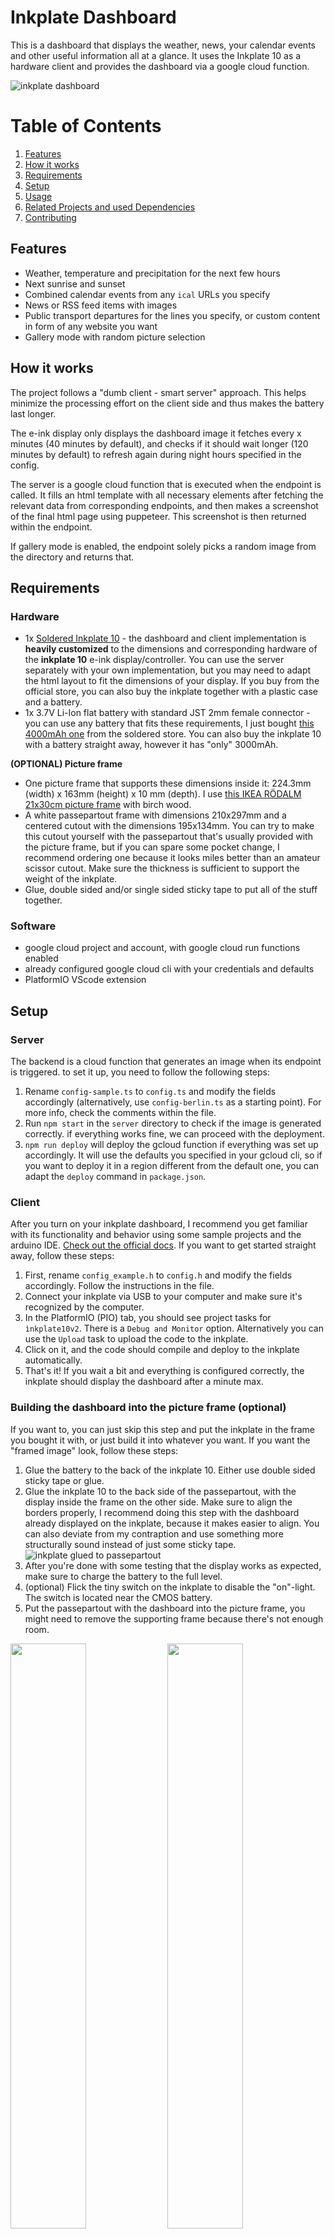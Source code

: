 # Inkplate Dashboard

This is a dashboard that displays the weather, news, your calendar events and other useful information all at a glance. It uses the Inkplate 10 as a hardware client and provides the dashboard via a google cloud function.

![inkplate dashboard](images/header.jpeg)

# Table of Contents

1. [Features](#features)
2. [How it works](#how-it-works)
3. [Requirements](#requirements)
4. [Setup](#setup)
5. [Usage](#usage)
6. [Related Projects and used Dependencies](#related-projects-and-used-dependencies)
7. [Contributing](#contributing)

## Features

- Weather, temperature and precipitation for the next few hours
- Next sunrise and sunset
- Combined calendar events from any `ical` URLs you specify
- News or RSS feed items with images
- Public transport departures for the lines you specify, or custom content in form of any website you want
- Gallery mode with random picture selection

## How it works

The project follows a "dumb client - smart server" approach. This helps minimize the processing effort on the client side and thus makes the battery last longer.

The e-ink display only displays the dashboard image it fetches every x minutes (40 minutes by default), and checks if it should wait longer (120 minutes by default) to refresh again during night hours specified in the config.

The server is a google cloud function that is executed when the endpoint is called. It fills an html template with all necessary elements after fetching the relevant data from corresponding endpoints, and then makes a screenshot of the final html page using puppeteer. This screenshot is then returned within the endpoint.

If gallery mode is enabled, the endpoint solely picks a random image from the directory and returns that.

## Requirements

### Hardware

- 1x [Soldered Inkplate 10](https://soldered.com/product/inkplate-10-9-7-e-paper-board-copy/) - the dashboard and client implementation is **heavily customized** to the dimensions and corresponding hardware of the **inkplate 10** e-ink display/controller. You can use the server separately with your own implementation, but you may need to adapt the html layout to fit the dimensions of your display. If you buy from the official store, you can also buy the inkplate together with a plastic case and a battery.
- 1x 3.7V Li-Ion flat battery with standard JST 2mm female connector - you can use any battery that fits these requirements, I just bought [this 4000mAh one](https://soldered.com/product/li-ion-battery-4000mah-3-7v/) from the soldered store. You can also buy the inkplate 10 with a battery straight away, however it has "only" 3000mAh.

**(OPTIONAL) Picture frame**
- One picture frame that supports these dimensions inside it: 224.3mm (width) x 163mm (height) x 10 mm (depth). I use [this IKEA RÖDALM 21x30cm picture frame](https://www.ikea.com/de/de/p/roedalm-rahmen-birkenachbildung-20548881/) with birch wood.
- A white passepartout frame with dimensions 210x297mm and a centered cutout with the dimensions 195x134mm. You can try to make this cutout yourself with the passepartout that's usually provided with the picture frame, but if you can spare some pocket change, I recommend ordering one because it looks miles better than an amateur scissor cutout. Make sure the thickness is sufficient to support the weight of the inkplate.
- Glue, double sided and/or single sided sticky tape to put all of the stuff together.

### Software

- google cloud project and account, with google cloud run functions enabled
- already configured google cloud cli with your credentials and defaults
- PlatformIO VScode extension

## Setup

### Server

The backend is a cloud function that generates an image when its endpoint is triggered. to set it up, you need to follow the following steps:

1. Rename `config-sample.ts` to `config.ts` and modify the fields accordingly (alternatively, use `config-berlin.ts` as a starting point). For more info, check the comments within the file.
2. Run `npm start` in the `server` directory to check if the image is generated correctly. if everything works fine, we can proceed with the deployment.
3. `npm run deploy` will deploy the gcloud function if everything was set up accordingly. It will use the defaults you specified in your gcloud cli, so if you want to deploy it in a region different from the default one, you can adapt the `deploy` command in `package.json`.

### Client

After you turn on your inkplate dashboard, I recommend you get familiar with its functionality and behavior using some sample projects and the arduino IDE. [Check out the official docs](https://inkplate.readthedocs.io/en/latest/get-started.html#arduino). If you want to get started straight away, follow these steps:

1. First, rename `config_example.h` to `config.h` and modify the fields accordingly. Follow the instructions in the file.
2. Connect your inkplate via USB to your computer and make sure it's recognized by the computer.
3. In the PlatformIO (PIO) tab, you should see project tasks for `ìnkplate10v2`. There is a `Debug and Monitor` option. Alternatively you can use the `Upload` task to upload the code to the inkplate.
4. Click on it, and the code should compile and deploy to the inkplate automatically.
5. That's it! If you wait a bit and everything is configured correctly, the inkplate should display the dashboard after a minute max.

### Building the dashboard into the picture frame (optional)

If you want to, you can just skip this step and put the inkplate in the frame you bought it with, or just build it into whatever you want. If you want the "framed image" look, follow these steps:

1. Glue the battery to the back of the inkplate 10. Either use double sided sticky tape or glue.
2. Glue the inkplate 10 to the back side of the passepartout, with the display inside the frame on the other side. Make sure to align the borders properly, I recommend doing this step with the dashboard already displayed on the inkplate, because it makes easier to align. You can also deviate from my contraption and use something more structurally sound instead of just some sticky tape.
![inkplate glued to passepartout](images/glued-to-passepartout.jpeg)
3. After you're done with some testing that the display works as expected, make sure to charge the battery to the full level.
4. (optional) Flick the tiny switch on the inkplate to disable the "on"-light. The switch is located near the CMOS battery.
5. Put the passepartout with the dashboard into the picture frame, you might need to remove the supporting frame because there's not enough room.
<p float="left">
  <img src="images/inside-frame.jpeg" width="49%" />
  <img src="images/inside-frame-with-supporting.jpeg" width="49%">
</p>
6. Put the backboard into the picture frame and make sure everything is fixed and stable and you're done!

![backboard](images/backboard.jpeg)

## Usage

The dashboard has two modes, dashboard mode and gallery mode. The latter is for just displaying randomly pictures you put in a folder.

### Gallery mode

To enable gallery mode, you need to set `MODE: gallery` in the `.env.yaml` or the deployed cloud function `MODE` parameter. Make sure to put your images in the `server/src/layout/images` path first.

### Public transport

This dashboard currently only supports public transport for Berlin (BVG). To get started with the required stop IDs, [check out this page](https://v6.bvg.transport.rest/getting-started.html). 

If you want to use it for a different city, you can customize `transportDepartures.ts` using an endpoint for your local region.

### RSS Feeds

Be aware that the current implementation only supports images through embedding with an `<img>` tag in the `content:encoded` property. Not all RSS feeds do this, so your feed might display without images. You can adapt the implementation in `news.ts`.

### Custom Content

![custom content](images/dashboard-custom-content.jpeg)

To display custom content in the right side pane, adapt this content in `config.ts`:

```
export const customContent = {
    enabled: true,
    title: "Custom Content Title",
    // the url to fetch the custom content from
    url: "https://sample.url",
};
```

Each time the dashboard refreshes, it will attempt to make a screenshot of the website URL you provided. Be aware that it will be displayed in black-and-white on a dashboard with a white background, so ideally you should use some layout that has a white background and is as simple as possible.

The implementation automatically resizes the window frame to fit the side pane and scales the content up by 1.5 times.

### Other configuration options

`config.ts` and `config.h` allow you to configure:

- refresh intervals
- reduced refresh hours
- battery voltage indicator levels
- whether to display the sunrise and sunset times inlined into the weather row

and more!

## Related Projects and used Dependencies

### Inspiration

- [eink-weather-display](https://github.com/kimmobrunfeldt/eink-weather-display) - main inspiration for the overall look of the dashboard and general communication between server-client
- [Inkplate 10 Weather Calendar](https://github.com/chrisjtwomey/inkplate10-weather-cal) another very cool e-ink dashboard that uses inkplate and PlatformIO
- [gcloud functions template](https://github.com/jgunnink/typescript-cloud-function-template
) - used as a template for the `server` folder structure and cloud function deployment

### Dependencies

- puppeteer
- rss-parser
- sharp
- axios
- node-ical
- google-cloud/functions-framework
- weather-icons

### APIs

- [Open-Meteo](https://open-meteo.com/) - Weather and sunset/sunrise
- [BVG-REST](https://v6.bvg.transport.rest/) - Fetching public transport departures in Berlin
- [World Time API](http://worldtimeapi.org/) - Fetching time on client

## Contributing

You can always suggest new features or report bugs that you found. Just keep in mind that this is mainly a project I did for private use and am only working on from time to time. Feel free to open an issue or fork the repository, and I'll look at it sooner or later.

